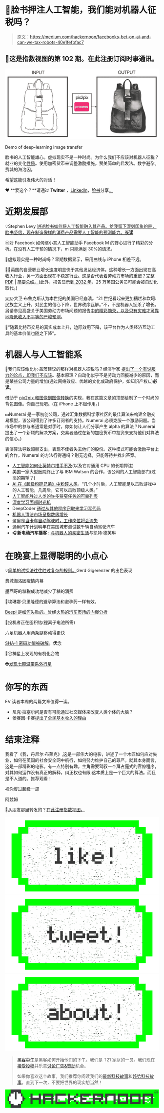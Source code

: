 # 🔮脸书押注人工智能，我们能对机器人征税吗？

> 原文：<https://medium.com/hackernoon/facebooks-bet-on-ai-and-can-we-tax-robots-40e1fefbfac7>

## 🚀这是指数视图的第 102 期。在此注册订阅时事通讯。

![](img/2e35c3e7326e01bf0f5b4c249493e8d9.png)

Demo of deep-learning image transfer

脸书的人工智能雄心。虚拟现实不是一种时尚。为什么我们不应该对机器人征税？就业的变化[性质](https://hackernoon.com/tagged/nature)。使用加密货币来调整激励措施。赞美简单的启发法。数字避孕。费城的海洛因。

希望这能引发伟大的对话！

❤️ **爱这个？**请通过 **Twitter** ，[LinkedIn](https://www.linkedin.com/shareArticle?mini=true&url=http://azeem.io/s&title=Azeem%27s%20Exponential%20Digest%20-%20highly%20recommended&summary=&source=)，[脸书](https://www.facebook.com/sharer/sharer.php?u=http://azeem.io/s)分享[。](https://twitter.com/intent/tweet?text=Love%20Exponential%20View%20from%20@azeem%20Great%20weekly%20newsletter%20Sign%20up%20http://azeem.io/s)

# 近期发展部

💡Stephen Levy [讲述脸书如何将人工智能融入其产品。给我留下深刻印象的是，脸书坚信，现在制造像样的消费产品需要人工智能的预测能力。**长读**](https://backchannel.com/inside-facebooks-ai-machine-7a869b922ea7#.7n4vb4ies)

ⓜ对 Facebook 如何缩小其人工智能助手 Facebook M 的野心进行了精彩的分析。在没有人工干预的情况下，m 只能满足 30%的请求。

🌈虚拟现实是一种时尚吗？早期数据显示，采用曲线与 iPhone 相差不远。

👩‍💻英国的自营职业增长速度明显快于其他发达经济体。这种增长一方面出现在高收入行业，另一方面出现在不稳定行业。这是否代表着劳动力市场的重塑？[完整 PDF](http://www.resolutionfoundation.org/app/uploads/2017/02/Self-employment-presentation.pdf) | [简要总结。](http://www.resolutionfoundation.org/publications/a-tough-gig-the-nature-of-self-employment-in-21st-century-britain-and-policy-implications/)(此外，报告显示[到 2032 年](http://www.cbronline.com/news/verticals/public-sector/automation-robots-replace-250000-public-sector-workers-next-15-years/)，25 万英国公务员可能会被自动化取代。)

🇺🇸·大卫·布鲁克斯认为本世纪的美国已经崩溃。“21 世纪看起来更加糟糕和坎坷:民族主义上升，对民主的信心下降，世界秩序瓦解。”不，不是机器人扼杀了增长。另请参见高盛关于美国劳动力市场问题的报告[中的精彩摘录，以及只有灾难才可靠地降低收入不平等的严峻预测](https://twitter.com/JimPethokoukis/status/835452405957419008)。

💸“随着比特币交易的真实成本上升，边际效用下降，该平台作为人类经济互动工具的基本价值也随之下降”。

# 机器人与人工智能系

🤖我们应该像比尔·盖茨建议的那样对机器人征税吗？经济学家 [提出了一个有说服力的论点，即我们不应该](http://www.economist.com/news/finance-and-economics/21717374-bill-gatess-proposal-revealing-about-challenge-automation-poses-why-taxing)。基本原理？自动化似乎不是劳动力回报减少的原因，而是某些公司力量的增加(通过网络效应、优越的文化或政府保护，如知识产权)。)**必读。**

借助于 [pix2pix 和图像到图像转换](http://affinelayer.com/pixsrv/index.html)的实现，我在这篇文章的顶部绘制了一个时尚的背包图像。你自己玩吧。(在 iPhone 上不起作用。)

💵Numerai 是一家初创公司，通过汇集数据科学家社区的最佳算法来构建金融交易模型，该公司得到了许多订阅者的支持。Numerai 必须克服一个激励问题。当市场中的参与者通常是对手时，你如何让人们分享产生 alpha 的算法？Numerai 提出了一个新颖的解决方案，交易者通过在新的加密货币中投资来支持他们对算法的信心。)

表演算法导致超额支出，表现不佳者失去他们的股份。这种模式可能会激励平台上的合作。Numerai 的方法行得通吗？别无选择，只能等待并找出答案。

*   [人工智能如何让英特尔措手不及](http://www.economist.com/news/business/21717430-success-nvidia-and-its-new-computing-chip-signals-rapid-change-it-architecture)(以及它对通用 CPU 的长期押注)
*   美国一家大型医院终止了与 IBM Watson 的合作，该公司的人工智能部门(过高的期望？)
*   [AI 在《超级粉碎兄弟》中粉碎人类](https://www.newscientist.com/article/2122452-ai-beats-professional-players-at-super-smash-bros-video-game/)。“几个小时后，人工智能足以击败游戏中的人工智能，几周后，它可以击败顶级人类。”
*   [人工智能胜过人类的许多狭窄任务的可靠列表](/on-coding/the-state-of-ai-9aae385c2038#.npzzpvgav)
*   [深度学习面部时光机](https://www.technologyreview.com/s/603684/neural-network-learns-to-synthetically-age-faces-and-make-them-look-younger-too/)
*   DeepCoder [通过从其他程序窃取来学习写代码](https://www.newscientist.com/article/mg23331144-500-ai-learns-to-write-its-own-code-by-stealing-from-other-programs/)
*   [机器人清洁市场呈指数级增长](http://robohub.org/robotic-cleaning-market-growing-exponentially/)
*   这里是[当卡车自动驾驶时，工作岗位将会流失](https://www.axios.com/heres-where-jobs-will-be-lost-when-robots-drive-trucks-2276682948.html)
*   通用汽车计划明年在美国城市测试数千辆自动驾驶汽车
*   🎧**新电动汽车播客** : [与机器人的亲密生活](https://soundcloud.com/exponentialview/up-close-and-personal-living-intimately-with-robots-with-kate-devlin)与凯特·德芙琳

# 在晚宴上显得聪明的小点心

💡[简单的试探法往往胜过复杂的规则。](http://www.foundingfuel.com/article/gigerenzers-simple-rules/)Gerd Gigerenzer 的出色表现

费城海洛因疫情内幕

墨西哥的糖税成功地减少了糖的消费

💏埃琳娜·贝里隆德的避孕算法和避孕药一样有效。

[Beepi 是如何失败的。曾经火热的汽车市场的内爆分析](https://carlypso.com/blog/2017/02/22/why-did-beepi-fail-what-does-it-mean-for-online-car-sales/)

🔋投机者正在囤积钴(锂离子电池所需)

六足机器人用两条腿移动得更快

[SHA-1 密码功能被破解](https://shattered.it/)。**优**念

🚀谷神星上发现的有机化合物

👽[发现七颗温带系外行星](http://www.nature.com/nature/journal/v542/n7642/full/nature21360.html)

# 你写的东西

EV 读者本周的两篇文章值得一读。

*   尼克·拉塞尔问是否有可能通过社交媒体来改变人类个体的大脑？
*   侯赛因·卡赛[提出了全民基本收入的理由](/economicsecproj/universal-basic-income-new-deal-of-the-21st-century-be6c1c9221de#.egy7z4r3y)

# 结束注释

我看了《我，丹尼尔·布莱克》,这是一部伟大的电影，讲述了一个木匠如何应对失业，如何在英国的社会安全网中航行，如何努力维护自己的尊严。就其本身而言，这是一部精彩的电影。有一点特别有趣。主角需要驾驭一个拜占庭式的官僚程序，对其如何运作没有真正的解释，纠正权也有限:这本质上是一个巨大的算法。而且是不人道的。推荐观看！

祝你度过超级一周

阿兹姆

🚀从朋友那里转发的？[在此注册指数视图。](http://azeem.io/s)

[![](img/50ef4044ecd4e250b5d50f368b775d38.png)](http://bit.ly/HackernoonFB)[![](img/979d9a46439d5aebbdcdca574e21dc81.png)](https://goo.gl/k7XYbx)[![](img/2930ba6bd2c12218fdbbf7e02c8746ff.png)](https://goo.gl/4ofytp)

> [黑客中午](http://bit.ly/Hackernoon)是黑客如何开始他们的下午。我们是 T21 家庭的一员。我们现在[接受投稿](http://bit.ly/hackernoonsubmission)并乐意[讨论广告&赞助](mailto:partners@amipublications.com)机会。
> 
> 如果你喜欢这个故事，我们推荐你阅读我们的[最新科技故事](http://bit.ly/hackernoonlatestt)和[趋势科技故事](https://hackernoon.com/trending)。直到下一次，不要把世界的现实想当然！

![](img/be0ca55ba73a573dce11effb2ee80d56.png)